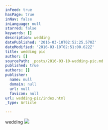 ```yaml
---
inFeed: true
hasPage: true
inNav: false
inLanguage: null
starred: false
keywords: []
description: wedding
datePublished: '2016-03-10T02:52:25.570Z'
dateModified: '2016-03-10T02:51:00.622Z'
title: wedding pic
author: []
sourcePath: _posts/2016-03-10-wedding-pic.md
published: true
authors: []
publisher:
  name: null
  domain: null
  url: null
  favicon: null
url: wedding-pic/index.html
_type: Article

---
```

wedding
![](https://the-grid-user-content.s3-us-west-2.amazonaws.com/a48abc83-3fec-4562-a093-b278fc170923.jpg)